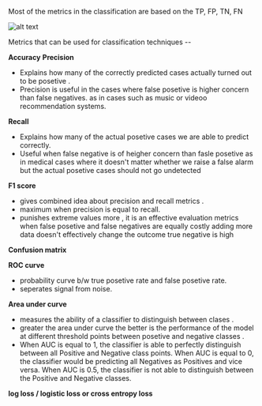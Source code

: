 Most of the metrics in the classification are based on the TP, FP, TN, FN

![alt text](https://github.com/[username]/[reponame]/blob/[branch]/image.jpg?raw=true)

Metrics that can be used for classification techniques --

**Accuracy**
**Precision**

- Explains how many of the correctly predicted cases actually turned out to be posetive .
- Precision is useful in the cases where false posetive is higher concern than false negatives. as in cases such as music or videoo recommendation systems.

**Recall**

- Explains how many of the actual posetive cases we are able to predict correctly.
- Useful when false negative is of heigher concern than fasle posetive as in medical cases where it doesn't matter whether we raise a false alarm but the actual posetive cases should not go undetected

**F1 score**

- gives combined idea about precision and recall metrics .
- maximum when precision is equal to recall.
- punishes extreme values more , it is an effective evaluation metrics when
  false posetive and false negatives are equally costly
  adding more data doesn't effectively change the outcome
  true negative is high

**Confusion matrix**

**ROC curve**

- probability curve b/w true posetive rate and false posetive rate.
- seperates signal from noise.

**Area under curve**

- measures the ability of a classifier to distinguish between clases .
- greater the area under curve the better is the performance of the model at different threshold points between posetive and negative classes .
- When AUC is equal to 1, the classifier is able to perfectly distinguish between all Positive and Negative class points. When AUC is equal to 0, the classifier would be predicting all Negatives as Positives and vice versa. When AUC is 0.5, the classifier is not able to distinguish between the Positive and Negative classes.

**log loss / logistic loss or cross entropy loss**

